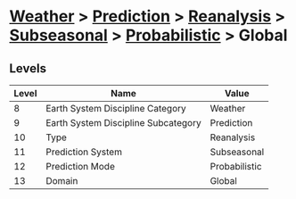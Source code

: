 # [Weather](../../../../..) > [Prediction](../../../..) > [Reanalysis](../../..) > [Subseasonal](../..) > [Probabilistic](..) > Global

## Levels

| Level | Name | Value |
|-----|-----|-----|
| 8 | Earth System Discipline Category | Weather |
| 9 | Earth System Discipline Subcategory | Prediction |
| 10 | Type | Reanalysis |
| 11 | Prediction System | Subseasonal |
| 12 | Prediction Mode | Probabilistic |
| 13 | Domain | Global |
